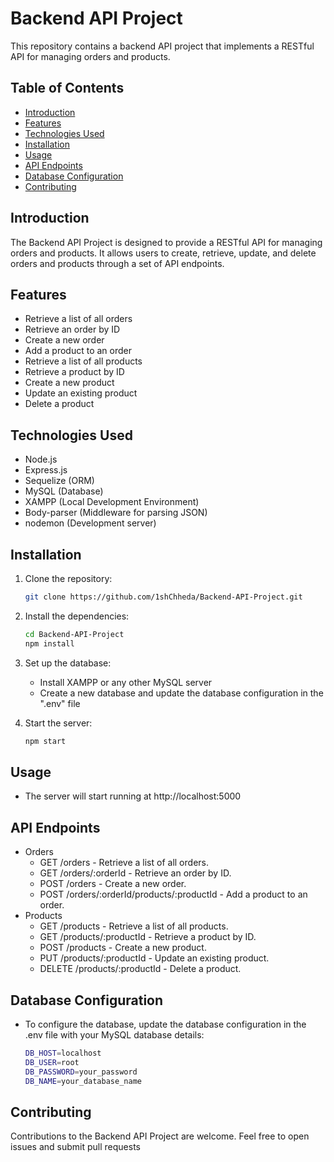 # Backend API Project

This repository contains a backend API project that implements a RESTful API for managing orders and products.

## Table of Contents

- [Introduction](#introduction)
- [Features](#features)
- [Technologies Used](#technologies-used)
- [Installation](#installation)
- [Usage](#usage)
- [API Endpoints](#api-endpoints)
- [Database Configuration](#database-configuration)
- [Contributing](#contributing)

## Introduction

The Backend API Project is designed to provide a RESTful API for managing orders and products. It allows users to create, retrieve, update, and delete orders and products through a set of API endpoints.

## Features

- Retrieve a list of all orders
- Retrieve an order by ID
- Create a new order
- Add a product to an order
- Retrieve a list of all products
- Retrieve a product by ID
- Create a new product
- Update an existing product
- Delete a product

## Technologies Used

- Node.js
- Express.js
- Sequelize (ORM)
- MySQL (Database)
- XAMPP (Local Development Environment)
- Body-parser (Middleware for parsing JSON)
- nodemon (Development server)

## Installation

1. Clone the repository:

   ```bash
   git clone https://github.com/1shChheda/Backend-API-Project.git

2. Install the dependencies:

    ```bash
    cd Backend-API-Project
    npm install

3. Set up the database:

    - Install XAMPP or any other MySQL server
    - Create a new database and update the database configuration in the ".env" file

4. Start the server:

    ```bash
    npm start

## Usage
 - The server will start running at http://localhost:5000

## API Endpoints
- Orders
    - GET /orders - Retrieve a list of all orders.
    - GET /orders/:orderId - Retrieve an order by ID.
    - POST /orders - Create a new order.
    - POST /orders/:orderId/products/:productId - Add a product to an order.
- Products
    - GET /products - Retrieve a list of all products.
    - GET /products/:productId - Retrieve a product by ID.
    - POST /products - Create a new product.
    - PUT /products/:productId - Update an existing product.
    - DELETE /products/:productId - Delete a product.

## Database Configuration
- To configure the database, update the database configuration in the .env file with your MySQL database details:

    ```bash
    DB_HOST=localhost
    DB_USER=root
    DB_PASSWORD=your_password
    DB_NAME=your_database_name

## Contributing
Contributions to the Backend API Project are welcome. Feel free to open issues and submit pull requests